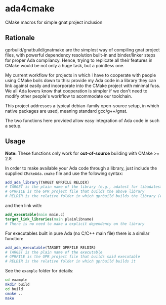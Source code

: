 # ada4cmake
CMake macros for simple gnat project inclusion

Rationale
---------
gprbuild/gnatbuild/gnatmake are the simplest way of compiling gnat project files, with powerful dependency resolution built-in and binder/linker steps for proper Ada compliancy. Hence, trying to replicate all their features in CMake would be not only a huge task, but a pointless one.

My current workflow for projects in which I have to cooperate with people using CMake boils down
to this: provide my Ada code in a library they can link against easily and incorporate into the CMake project with minimal fuss. We all Ada lovers know that cooperation is simpler if we don't need to modify other people's workflow to acommodate our toolchain.

This project addresses a typical debian-family open-source setup, in which native packages are used, meaning standard gcc/g++/gnat.

The two functions here provided allow easy integration of Ada code in such a setup.

Usage
-----
**Note:** These functions only work for **out-of-source** building with CMake >= 2.8

In order to make available your Ada code through a library, just include the supplied `CMakeAda.cmake` file and use the following syntax:

```cmake
add_ada_library(TARGET GPRFILE RELDIR)
# TARGET is the plain name of the library (e.g., adatest for libadatesta.a)
# GPRFILE is the GPR project file that builds the above library
# RELDIR is the relative folder in which gprbuild builds the library (e.g. lib)
```

and then link with:

```cmake
add_executable(main main.c)
target_link_libraries(main plainlibname)
# There is no need to make a explicit dependency on the library
```

For executables built in pure Ada (no C/C++ main file) there is a similar function:

```cmake
add_ada_executable(TARGET GPRFILE RELDIR)
# TARGET is the plain name of the executable
# GPRFILE is the GPR project file that builds said executable
# RELDIR is the relative folder in which gprbuild builds it
``` 

See the `example` folder for details:
```bash
cd example
mkdir build
cd build
cmake ..
make
```